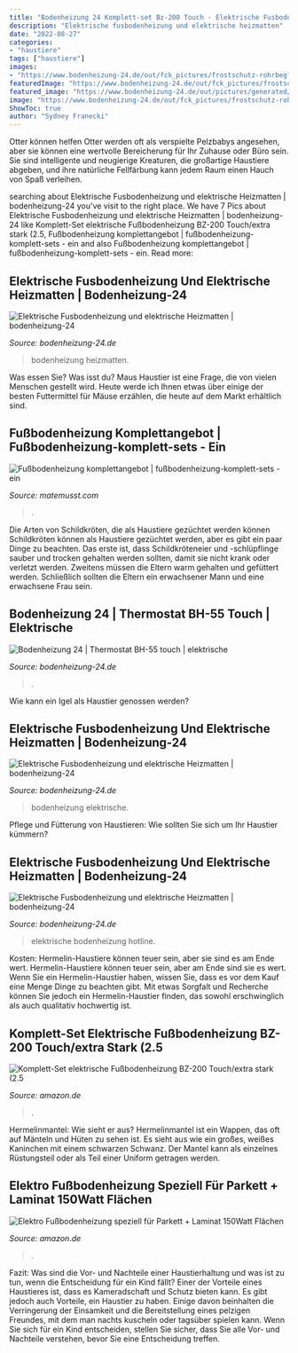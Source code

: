 ```yaml
---
title: "Bodenheizung 24 Komplett-set Bz-200 Touch - Elektrische Fusbodenheizung Und Elektrische Heizmatten"
description: "Elektrische fusbodenheizung und elektrische heizmatten"
date: "2022-08-27"
categories:
- "haustiere"
tags: ["haustiere"]
images:
- "https://www.bodenheizung-24.de/out/fck_pictures/frostschutz-rohrbegleitheizung.jpg"
featuredImage: "https://www.bodenheizung-24.de/out/fck_pictures/frostschutz-rohrbegleitheizung.jpg"
featured_image: "https://www.bodenheizung-24.de/out/pictures/generated/product/1/665_665_80/bh-55-1.jpg"
image: "https://www.bodenheizung-24.de/out/fck_pictures/frostschutz-rohrbegleitheizung.jpg"
ShowToc: true
author: "Sydney Franecki"
---
```



Otter können helfen
Otter werden oft als verspielte Pelzbabys angesehen, aber sie können eine wertvolle Bereicherung für Ihr Zuhause oder Büro sein. Sie sind intelligente und neugierige Kreaturen, die großartige Haustiere abgeben, und ihre natürliche Fellfärbung kann jedem Raum einen Hauch von Spaß verleihen.

	

		
searching about Elektrische Fusbodenheizung und elektrische Heizmatten | bodenheizung-24 you've visit to the right place. We have 7 Pics about Elektrische Fusbodenheizung und elektrische Heizmatten | bodenheizung-24 like Komplett-Set elektrische Fußbodenheizung BZ-200 Touch/extra stark (2.5, Fußbodenheizung komplettangebot | fußbodenheizung-komplett-sets - ein and also Fußbodenheizung komplettangebot | fußbodenheizung-komplett-sets - ein. Read more:
		
    
## Elektrische Fusbodenheizung Und Elektrische Heizmatten | Bodenheizung-24

<img loading=lazy src="https://www.bodenheizung-24.de/pub/media/catalog/product/cache/b27ec672655db3ed73a2fc1a67f9c4eb/a/u/aufputzdose.jpg" onerror="this.onerror=null;this.src='https://tse2.mm.bing.net/th?id=OIP.jJC0630F9zFSKRk3x9nHQAAAAA&amp;pid=15.1';" alt="Elektrische Fusbodenheizung und elektrische Heizmatten | bodenheizung-24">

_Source: bodenheizung-24.de_

>bodenheizung heizmatten. 

	

Was essen Sie?
Was isst du? Maus Haustier ist eine Frage, die von vielen Menschen gestellt wird. Heute werde ich Ihnen etwas über einige der besten Futtermittel für Mäuse erzählen, die heute auf dem Markt erhältlich sind.

    
## Fußbodenheizung Komplettangebot | Fußbodenheizung-komplett-sets - Ein

<img loading=lazy src="https://matemusst.com/fswbb/s4UfHOmrsYCPqNaHOKlWhQHaHa.jpg" onerror="this.onerror=null;this.src='https://tse2.mm.bing.net/th?id=OIP.ujZ5xt_97jgPc0rAsuRpFwAAAA&amp;pid=15.1';" alt="Fußbodenheizung komplettangebot | fußbodenheizung-komplett-sets - ein">

_Source: matemusst.com_

>. 

	

Die Arten von Schildkröten, die als Haustiere gezüchtet werden können
Schildkröten können als Haustiere gezüchtet werden, aber es gibt ein paar Dinge zu beachten. Das erste ist, dass Schildkröteneier und -schlüpflinge sauber und trocken gehalten werden sollten, damit sie nicht krank oder verletzt werden. Zweitens müssen die Eltern warm gehalten und gefüttert werden. Schließlich sollten die Eltern ein erwachsener Mann und eine erwachsene Frau sein.

    
## Bodenheizung 24 | Thermostat BH-55 Touch | Elektrische

<img loading=lazy src="https://www.bodenheizung-24.de/out/pictures/generated/product/1/665_665_80/bh-55-1.jpg" onerror="this.onerror=null;this.src='https://tse2.mm.bing.net/th?id=OIP.D8PtziqnZ7Fq52MIvCNzfgHaFM&amp;pid=15.1';" alt="Bodenheizung 24 | Thermostat BH-55 touch | elektrische">

_Source: bodenheizung-24.de_

>. 

	

Wie kann ein Igel als Haustier genossen werden?

    
## Elektrische Fusbodenheizung Und Elektrische Heizmatten | Bodenheizung-24

<img loading=lazy src="https://www.bodenheizung-24.de/out/fck_pictures/frostschutz-rohrbegleitheizung.jpg" onerror="this.onerror=null;this.src='https://tse3.mm.bing.net/th?id=OIP.EL9lLpIgJj113GCnXWvLyAAAAA&amp;pid=15.1';" alt="Elektrische Fusbodenheizung und elektrische Heizmatten | bodenheizung-24">

_Source: bodenheizung-24.de_

>bodenheizung elektrische. 

	

Pflege und Fütterung von Haustieren: Wie sollten Sie sich um Ihr Haustier kümmern?

    
## Elektrische Fusbodenheizung Und Elektrische Heizmatten | Bodenheizung-24

<img loading=lazy src="https://www.bodenheizung-24.de/out/pictures/promo/banner-1_komplett.jpg" onerror="this.onerror=null;this.src='https://tse4.mm.bing.net/th?id=OIP.-1Tjv2Z4j0UlzDUQwckCLgHaBu&amp;pid=15.1';" alt="Elektrische Fusbodenheizung und elektrische Heizmatten | bodenheizung-24">

_Source: bodenheizung-24.de_

>elektrische bodenheizung hotline. 

	

Kosten: Hermelin-Haustiere können teuer sein, aber sie sind es am Ende wert.
Hermelin-Haustiere können teuer sein, aber am Ende sind sie es wert. Wenn Sie ein Hermelin-Haustier haben, wissen Sie, dass es vor dem Kauf eine Menge Dinge zu beachten gibt. Mit etwas Sorgfalt und Recherche können Sie jedoch ein Hermelin-Haustier finden, das sowohl erschwinglich als auch qualitativ hochwertig ist.

    
## Komplett-Set Elektrische Fußbodenheizung BZ-200 Touch/extra Stark (2.5

<img loading=lazy src="https://images-na.ssl-images-amazon.com/images/I/71YwGTqER-L._AC_SL1352_.jpg" onerror="this.onerror=null;this.src='https://tse4.mm.bing.net/th?id=OIP.DMd8AMYARCMbaWX8YvhV4AHaE0&amp;pid=15.1';" alt="Komplett-Set elektrische Fußbodenheizung BZ-200 Touch/extra stark (2.5">

_Source: amazon.de_

>. 

	

Hermelinmantel: Wie sieht er aus?
Hermelinmantel ist ein Wappen, das oft auf Mänteln und Hüten zu sehen ist. Es sieht aus wie ein großes, weißes Kaninchen mit einem schwarzen Schwanz. Der Mantel kann als einzelnes Rüstungsteil oder als Teil einer Uniform getragen werden.

    
## Elektro Fußbodenheizung Speziell Für Parkett + Laminat 150Watt Flächen

<img loading=lazy src="https://m.media-amazon.com/images/I/71BTChbeK-L._AC_SS450_.jpg" onerror="this.onerror=null;this.src='https://tse3.mm.bing.net/th?id=OIP.V_ueOSuDwgf-W0esJn1N1gAAAA&amp;pid=15.1';" alt="Elektro Fußbodenheizung speziell für Parkett + Laminat 150Watt Flächen">

_Source: amazon.de_

>. 

	

Fazit: Was sind die Vor- und Nachteile einer Haustierhaltung und was ist zu tun, wenn die Entscheidung für ein Kind fällt?
Einer der Vorteile eines Haustieres ist, dass es Kameradschaft und Schutz bieten kann. Es gibt jedoch auch Vorteile, ein Haustier zu haben. Einige davon beinhalten die Verringerung der Einsamkeit und die Bereitstellung eines pelzigen Freundes, mit dem man nachts kuscheln oder tagsüber spielen kann. Wenn Sie sich für ein Kind entscheiden, stellen Sie sicher, dass Sie alle Vor- und Nachteile verstehen, bevor Sie eine Entscheidung treffen.

